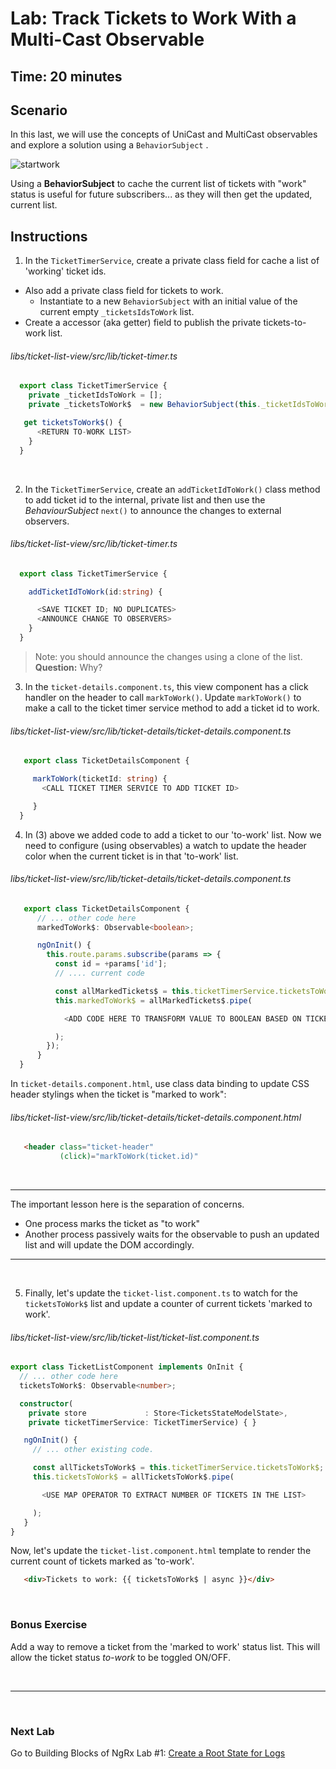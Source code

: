 # Lab: Track Tickets to Work With a Multi-Cast Observable

## Time: 20 minutes

## Scenario

In this last, we will use the concepts of UniCast and MultiCast observables and explore a solution using a `BehaviorSubject` .

![startwork](https://user-images.githubusercontent.com/210413/35168754-c42e14b6-fd1f-11e7-93e8-af0836b3ff3c.jpg)

Using a **BehaviorSubject** to cache the current list of tickets with "work" status is useful for future subscribers... as they will then get the updated, current list.


## Instructions
1. In the `TicketTimerService`, create a private class field for cache a list of 'working' ticket ids.

  *  Also add a private class field for tickets to work.
     *  Instantiate to a new `BehaviorSubject` with an initial value of the current empty `_ticketsIdsToWork` list.
  *  Create a accessor (aka getter) field to publish the private tickets-to-work list.

 ###### libs/ticket-list-view/src/lib/ticket-timer.ts

  ```typescript
    export class TicketTimerService {
      private _ticketIdsToWork = [];
      private _ticketsToWork$  = new BehaviorSubject(this._ticketIdsToWork);

     get ticketsToWork$() {
        <RETURN TO-WORK LIST>
      }
    }
  ```

  <br/>

2. In the `TicketTimerService`, create an `addTicketIdToWork()` class method to add ticket id to the internal, private list and then use the *BehaviourSubject* `next()` to announce the changes to external observers.

  ###### libs/ticket-list-view/src/lib/ticket-timer.ts

  ```typescript
    export class TicketTimerService {

      addTicketIdToWork(id:string) {

        <SAVE TICKET ID; NO DUPLICATES>
        <ANNOUNCE CHANGE TO OBSERVERS>
      }
    }
 ```

 >  Note: you should announce the changes using a clone of the list. **Question:** Why?


3. In the `ticket-details.component.ts`, this view component has a click handler on the header to call `markToWork()`. Update `markToWork()` to make a call to the ticket timer service method to add a ticket id to work.

  ###### libs/ticket-list-view/src/lib/ticket-details/ticket-details.component.ts

  ```typescript
     export class TicketDetailsComponent {

       markToWork(ticketId: string) {
         <CALL TICKET TIMER SERVICE TO ADD TICKET ID>

       }
    }
  ```

4. In (3) above we added code to add a ticket to our 'to-work' list. Now we need to configure (using observables) a watch to update the header color when the current ticket is in that 'to-work' list.

  ###### libs/ticket-list-view/src/lib/ticket-details/ticket-details.component.ts

  ```typescript
     export class TicketDetailsComponent {
        // ... other code here
        markedToWork$: Observable<boolean>;

        ngOnInit() {
          this.route.params.subscribe(params => {
            const id = +params['id'];
            // .... current code

            const allMarkedTickets$ = this.ticketTimerService.ticketsToWork$;
            this.markedToWork$ = allMarkedTickets$.pipe(

              <ADD CODE HERE TO TRANSFORM VALUE TO BOOLEAN BASED ON TICKET ID IN LIST OF TICKETS>

            );
          });
        }
    }
  ```

In `ticket-details.component.html`, use class data binding to update CSS header stylings when the ticket is "marked to work":

  ###### libs/ticket-list-view/src/lib/ticket-details/ticket-details.component.html

  ```html
     <header class="ticket-header"
             (click)="markToWork(ticket.id)"                                                                                                [class.marked]="markedToWork$ | async">
  ```

<br/>

---

The important lesson here is the separation of concerns.

* One process marks the ticket as "to work"
* Another process passively waits for the observable to push an updated list and will update the DOM accordingly.

---

<br/>


5. Finally, let's update the `ticket-list.component.ts` to watch for the `ticketsToWork$` list and update a counter of current tickets 'marked to work'.

  ###### libs/ticket-list-view/src/lib/ticket-list/ticket-list.component.ts

  ```typescript
  export class TicketListComponent implements OnInit {
    // ... other code here
    ticketsToWork$: Observable<number>;

    constructor(
      private store             : Store<TicketsStateModelState>,
      private ticketTimerService: TicketTimerService) { }

     ngOnInit() {
       // ... other existing code.

       const allTicketsToWork$ = this.ticketTimerService.ticketsToWork$;
       this.ticketsToWork$ = allTicketsToWork$.pipe(

         <USE MAP OPERATOR TO EXTRACT NUMBER OF TICKETS IN THE LIST>

       );
     }
  }
```

Now, let's update the `ticket-list.component.html` template to render the current count of tickets marked as 'to-work'.

  ```html
     <div>Tickets to work: {{ ticketsToWork$ | async }}</div>
  ```

<br/>

### Bonus Exercise

Add a way to remove a ticket from the 'marked to work' status list. This will allow the ticket status *to-work* to be toggled ON/OFF.

<br/>

----

<br/>

### Next Lab

Go to Building Blocks of NgRx Lab #1: [Create a Root State for Logs](/building-blocks-of-ngrx/lab-1.md)
